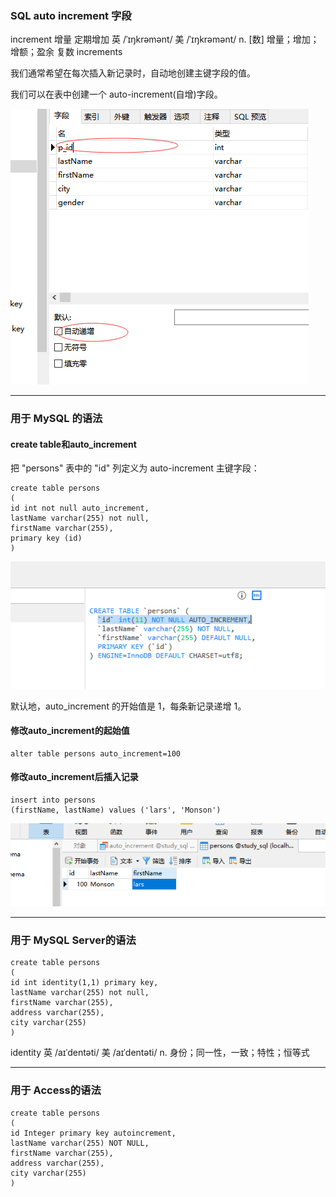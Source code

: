 ### SQL auto increment 字段

increment 增量 定期增加 英 /ˈɪŋkrəmənt/  美 /ˈɪŋkrəmənt/  n. [数] 增量；增加；增额；盈余
复数 increments

我们通常希望在每次插入新记录时，自动地创建主键字段的值。

我们可以在表中创建一个 auto-increment(自增)字段。

<img src='./img/auto_increment.png' />

---
### 用于 MySQL 的语法

#### create table和auto_increment
把 "persons" 表中的 "id" 列定义为 auto-increment 主键字段：
```
create table persons
(
id int not null auto_increment,
lastName varchar(255) not null,
firstName varchar(255),
primary key (id)
)
```
<img src='./img/auto_increment_create.png' />

默认地，auto_increment 的开始值是 1，每条新记录递增 1。

#### 修改auto_increment的起始值
```
alter table persons auto_increment=100
```

#### 修改auto_increment后插入记录
```
insert into persons
(firstName, lastName) values ('lars', 'Monson')
```
<img src='./img/auto_increment_insert.png' />


---
### 用于 MySQL Server的语法
```
create table persons
(
id int identity(1,1) primary key,
lastName varchar(255) not null,
firstName varchar(255),
address varchar(255),
city varchar(255)
)
```

identity 英 /aɪˈdentəti/  美 /aɪˈdentəti/  n. 身份；同一性，一致；特性；恒等式

---
### 用于 Access的语法
```
create table persons
(
id Integer primary key autoincrement,
lastName varchar(255) NOT NULL,
firstName varchar(255),
address varchar(255),
city varchar(255)
)
```
